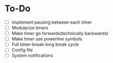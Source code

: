 # To-Do
- [ ] Implement pausing between each timer
- [ ] Modularize timers 
- [ ] Make timer go forwards(technically backwards)
- [ ] Make timer use powerline symbols
- [ ] Full timer-break-long break cycle
- [ ] Config file
- [ ] System notifications